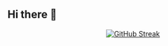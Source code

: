 ## Hi there 👋

<div align="center">
  <a href="https://git.io/streak-stats"><img src="https://streak-stats.demolab.com?user=irfanghapar&theme=dark&border_radius=2.9&border=585858" alt="GitHub Streak" /></a>
</div>

###
